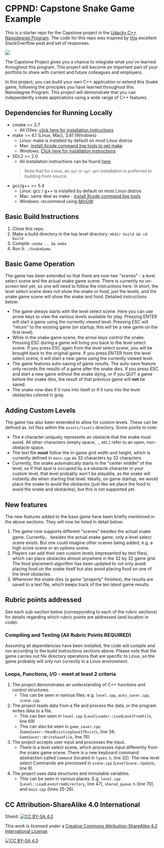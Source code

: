 # CPPND: Capstone Snake Game Example

This is a starter repo for the Capstone project in the [Udacity C++ Nanodegree Program](https://www.udacity.com/course/c-plus-plus-nanodegree--nd213). The code for this repo was inspired by [this](https://codereview.stackexchange.com/questions/212296/snake-game-in-c-with-sdl) excellent StackOverflow post and set of responses.

<img src="snake_game.gif"/>

The Capstone Project gives you a chance to integrate what you've learned throughout this program. This project will become an important part of your portfolio to share with current and future colleagues and employers.

In this project, you can build your own C++ application or extend this Snake game, following the principles you have learned throughout this Nanodegree Program. This project will demonstrate that you can independently create applications using a wide range of C++ features.

## Dependencies for Running Locally
* cmake >= 3.7
  * All OSes: [click here for installation instructions](https://cmake.org/install/)
* make >= 4.1 (Linux, Mac), 3.81 (Windows)
  * Linux: make is installed by default on most Linux distros
  * Mac: [install Xcode command line tools to get make](https://developer.apple.com/xcode/features/)
  * Windows: [Click here for installation instructions](http://gnuwin32.sourceforge.net/packages/make.htm)
* SDL2 >= 2.0
  * All installation instructions can be found [here](https://wiki.libsdl.org/Installation)
  >Note that for Linux, an `apt` or `apt-get` installation is preferred to building from source. 
* gcc/g++ >= 5.4
  * Linux: gcc / g++ is installed by default on most Linux distros
  * Mac: same deal as make - [install Xcode command line tools](https://developer.apple.com/xcode/features/)
  * Windows: recommend using [MinGW](http://www.mingw.org/)
<!-- * SDL_ttf >= 2.0.15
  * Linux: Listed in Debian package manager as libsdl2-ttf-dev -->

## Basic Build Instructions

1. Clone this repo.
2. Make a build directory in the top level directory: `mkdir build && cd build`
3. Compile: `cmake .. && make`
4. Run it: `./SnakeGame`.

## Basic Game Operation

The game has been extended so that there are now two "scenes" - a level select scene and the actual snake game scene. There is currently no on-screen text yet, so one will need to follow the instructions here. In short, the level select scene does not show the snake or food, just the levels, and the snake game scene will show the snake and food. Detailed instructions below:
* The game always starts with the level select scene. Here you can use arrow keys to view the various levels available for play. Pressing ENTER will start a game using the currently viewed level. Pressing ESC will "return" to the existing game (on startup, this will be a new game on the first level).
* While in the snake game scene, the arrow keys control the snake. Pressing ESC during a game will bring you back to the level select scene. If you press ESC again from the level select scene, you will be brought back to the original game. If you press ENTER from the level select scene, it will start a new game using the currently viewed level.
* The game features auto-saving of game results. The auto-save feature only records the results of a game after the snake dies. If you press ESC and start a new game without the snake dying, or if you QUIT a game before the snake dies, the result of that previous game will **not** be saved.
* The snake now dies if it runs into itself or if it runs into the level obstacles colored in gray.

## Adding Custom Levels

The game has also been extended to allow for custom levels. These can be defined as .txt files within the `assets/levels` directory. Some points to note:
* The `#` character uniquely represents an obstacle that the snake must avoid. All other characters (empty space, `.`, etc.) refer to an open, non-obstacle space.
* The text file **must** follow the in-game grid width and height, which is currently defined in `main.cpp` as 32 characters by 32 characters.
* Currently, the snake automatically starts in the "center middle" of the level, so if that spot is occupied by a `#` obstacle character in your custom level, that level probably won't be playable, as the snake will instantly die when starting that level. Ideally, on game startup, we would place the snake to avoid the obstacles (just like we place the food to avoid the snake and obstacles), but this is not supported yet.

## New features

The new features added to the base game have been briefly mentioned in the above sections. They will now be listed in detail below:

1. The game now supports different "scenes" besides the actual snake game. Currently， besides the actual snake game, only a level select scene exists. But one could imagine other scenes being added, e.g. a high score scene or an options scene.
2. Players can add their own custom levels (represented by text files), which can place obstacles almost anywhere in the 32 by 32 game grid. The food placement algorithm has been updated to not only avoid placing food on the snake itself but also avoid placing food on one of the level obstacles.
3. Whenever the snake dies (a game "properly" finishes), the results are saved to a text file, which keeps track of the ten latest game results.

## Rubric points addressed

See each sub-section below (corresponding to each of the rubric sections) for details regarding which rubric points are addressed (and location in code):

### Compiling and Testing (All Rubric Points REQUIRED)

Assuming all dependencies have been installed, the code will compile and run according to the build instructions sections above. Please note that the game carries out file directory operations that are specific to Linux, so the game probably will only run correctly in a Linux environment.

### Loops, Functions, I/O - meet at least 2 criteria

1. The project demonstrates an understanding of C++ functions and control structures.
    * This can be seen in various files: e.g. `level.cpp`, `auto_saver.cpp`, `scene.cpp`.
2. The project reads data from a file and process the data, or the program writes data to a file.
    * This can ben seen in `level.cpp` (`LevelLoader::LoadLevelFromFile`, line 69)
    * This can also be seen in `game_saver.cpp` (`GameSaver::ReadExistingSaveIfExists`, line 34; `GameSaver::WriteSaveFile`, line 76)
3. The project accepts user input and processes the input.
    * There is a level select scene, which processes input differently from the snake game scene. There is a new keyboard command abstraction called `Command` (located in `types.h`, line 32). The new level select Commands are processed in `scene.cpp` (`LevelScene::Update`, line 9).
4. The project uses data structures and immutable variables.
    * This can be seen in various places. E.g. `level.cpp` (`Level::LoadLevesFromDirectory`, line 47), `shared_queue.h` (line 70), and `main.cpp` (lines 25-26).

## CC Attribution-ShareAlike 4.0 International

Shield: [![CC BY-SA 4.0][cc-by-sa-shield]][cc-by-sa]

This work is licensed under a
[Creative Commons Attribution-ShareAlike 4.0 International License][cc-by-sa].

[![CC BY-SA 4.0][cc-by-sa-image]][cc-by-sa]

[cc-by-sa]: http://creativecommons.org/licenses/by-sa/4.0/
[cc-by-sa-image]: https://licensebuttons.net/l/by-sa/4.0/88x31.png
[cc-by-sa-shield]: https://img.shields.io/badge/License-CC%20BY--SA%204.0-lightgrey.svg
